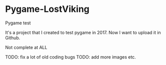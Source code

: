 # Pygame-LostViking
Pygame test

It's a project that I created to test pygame in 2017. Now I want to upload it in Github.

Not complete at ALL

TODO: fix a lot of old coding bugs
TODO: add more images etc.

